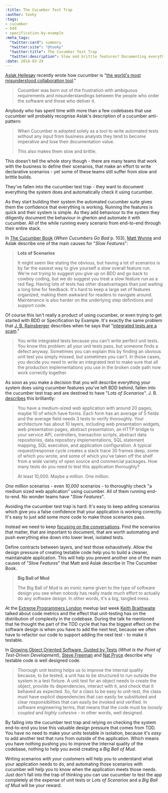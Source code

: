 ```yaml
---
:title: The Cucumber Test Trap
:author: tooky
:tags:
- cucumber
- bdd
- specification-by-example
:meta_tags:
  "twitter:card": summary
  "twitter:site": "@tooky"
  "twitter:title": The Cucumber Test Trap
  "twitter:description": Slow and brittle features? Documenting everything end-to-end? Have you fallen into the Cucumber Test Trap?
:date: 2014-03-29
---
```

[Aslak Hellesøy][aslak01] recently wrote how cucumber is "[the world's most
misunderstood collaboration tool][aslak02]."

  > Cucumber was born out of the frustration with ambiguous requirements and
  > misunderstandings between the people who order the software and those who
  > deliver it.

Anybody who has spent time with more than a few codebases that use cucumber will
probably recognise Aslak's description of a cucumber anti-pattern:

  > When Cucumber is adopted solely as a tool to write automated tests without
  > any input from business analysts they tend to become imperative and lose
  > their documentation value.
  >
  > This also makes them slow and brittle.

This doesn't tell the whole story though - there are many teams that work with
the business to define their scenarios, that make an effort to write declarative
scenarios - yet some of these teams still suffer from slow and brittle builds.

They've fallen into the cucumber test trap - they want to document everything
the system does and automatically check it using cucumber.

As they start building their system the automated cucumber suite gives them
the confidence that everything is working. Running the features is quick and
their system is simple. As they add behaviour to the system they diligently
document the behaviour in gherkin and automate it with cucumber. All of the
while running every scenario from end-to-end through their entire stack.

In [The Cucumber Book][mattw01] (*When Cucumbers Go Bad* p. 103), [Matt
Wynne][mattw02] and Aslak describe one of the main causes for "*Slow Features*":

  > **Lots of Scenarios**
  > 
  > It might seem like stating the obvious, but having a lot of scenarios is by
  > far the easiest way to give yourself a slow overall feature run. We're not
  > trying to suggest you give up on BDD and go back to cowboy coding, but we do
  > suggest you treat a slow feature run as a red flag. Having lots of tests has
  > other disadvantages than just waiting a long time for feedback. It's hard
  > to keep a large set of features organized, making them awkward for readers
  > to navigate around. Maintenance is also harder on the underlying step
  > definitions and support code.

Of course this isn't really a product of using cucumber, or even trying to get
started with BDD or Specification by Example. It's exactly the same problem that
[J. B. Rainsberger][jbrains01] describes when he says that "[integrated tests
are a scam][jbrains03]."

  > You write integrated tests because you can't write perfect unit tests. You
  > know this problem: all your unit tests pass, but someone finds a defect
  > anyway.  Sometimes you can explain this by finding an obvious unit test you
  > simply missed, but sometimes you can't. In those cases, you decide you need
  > to write an integrated test to make sure that all the production
  > implementations you use in the broken code path now work correctly together.

As soon as you make a decision that you will describe everything your system
does using cucumber features you've left BDD behind, fallen into the cucumber
test trap and are destined to have "*Lots of Scenarios*". J. B.
[describes][jbrains03] this brilliantly:

  > You have a medium-sized web application with around 20 pages, maybe 10 of
  > which have forms. Each form has an average of 5 fields and the average field
  > needs 3 tests to verify thoroughly. Your architecture has about 10 layers,
  > including web presentation widgets, web presentation pages, abstract
  > presentation, an HTTP bridge to your service API, controllers, transaction
  > scripts, abstract data repositories, data repository implementations, SQL
  > statement mapping, SQL execution, and application configuration. A typical
  > request/response cycle creates a stack trace 30 frames deep, some of which
  > you wrote, and some of which you've taken off the shelf from a wide variety
  > of open source and commercial packages. How many tests do you need to test
  > this application thoroughly?
  >
  > At least 10,000. Maybe a million. One million.

_One million_ scenarios - even _10,000_ scenarios - to thoroughly check "a
medium sized web application" using cucumber. All of them running end-to-end. No
wonder teams have "*Slow Features*".

Avoiding the cucumber test trap is hard. It's easy to keep adding scenarios
which give you a false confidence that your application is working correctly.
It's easy to just add some more code to make those scenarios pass.

Instead we need to keep [focusing on the conversations][lizk01]. Find the
scenarios that matter, that are important to document, that are worth automating
and push everything else down into lower level, isolated tests.

Define contracts between layers, and test those exhaustively. Allow the design
pressure of creating testable code help you to build a cleaner, maintainable
application. This will help you prevent another one of the main causes of "*Slow
Features*" that Matt and Aslak describe in The Cucumber Book.

  > **Big Ball of Mud**
  >
  > The Big Ball of Mud is an ironic name given to the type of software design
  > you see when nobody has really made much effort to actually do any software
  > design. In other words, it's a big, tangled mess.

At the [Extreme Programmers London][xprolo] meetup last week [Keith
Braithwaite][keithb01] talked about code metrics and the effect that
unit-testing has on the distribution of complexity in the codebase. During the
talk he mentioned that he thought the part of the TDD cycle that has the biggest
effect on the software design is when you have to add the next test, because we
often have to refactor our code to support adding the next test - to make it
testable.

In [Growing Object Oriented Software, Guided by Tests][goos] (*What Is the Point
of Test-Driven Development*), [Steve Freeman][stevef01] and [Nat Pryce][natp01]
describe why testable code *is* well designed code.

  > Thorough unit testing helps us to improve the internal quality because, to
  > be tested, a unit has to be structured to run outside the system in a test
  > fixture. A unit test for an object needs to create the object, provide its
  > dependencies, interact with it, and check that it behaved as expected. So,
  > for a class to be easy to unit-test, the class must have explicit
  > dependencies that can easily be substituted and clear responsibilities that
  > can easily be invoked and verified. In software engineering terms, that
  > means that the code must be *loosely coupled* and *highly cohesive* - in
  > other words, well designed.

By falling into the cucumber test trap and relying on checking the system
end-to-end you lose this valuable design pressure that comes from TDD. You have
no need to make your units testable in isolation, because it's *easy* to add
another test that runs from outside of the application. Which means you have
nothing pushing you to improve the internal quality of the codebase, nothing to
help you avoid creating a *Big Ball of Mud*.

Writing scenarios *with your customers* will help you to understand what your
application needs to do, and automating those scenarios with cucumber will help
you to know when the application meets those needs. Just don't fall into the
trap of thinking you can use cucumber to test the app completely at the expense
of unit tests or *Lots of Scenarios* and a *Big Ball of Mud* will be your
reward.

[aslak01]: https://twitter.com/aslak_hellesoy
[aslak02]: https://cucumber.pro/blog/2014/03/03/the-worlds-most-misunderstood-collaboration-tool.html
[mattw01]: http://pragprog.com/book/hwcuc/the-cucumber-book
[mattw02]: https://twitter.com/mattwynne
[jbrains01]: https://twitter.com/jbrains/
[jbrains02]: http://vimeo.com/80533536
[jbrains03]: http://blog.thecodewhisperer.com/2010/10/16/integrated-tests-are-a-scam/
[lizk01]: http://lizkeogh.com/2011/09/22/conversational-patterns-in-bdd/
[xprolo]: http://www.meetup.com/Extreme-Programmers-London/
[keithb01]: https://twitter.com/keithb_b
[goos]: http://www.growing-object-oriented-software.com
[stevef01]: https://twitter.com/sf105
[natp01]: https://twitter.com/natpryce
